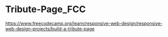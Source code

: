 # Tribute-Page_FCC
https://www.freecodecamp.org/learn/responsive-web-design/responsive-web-design-projects/build-a-tribute-page
